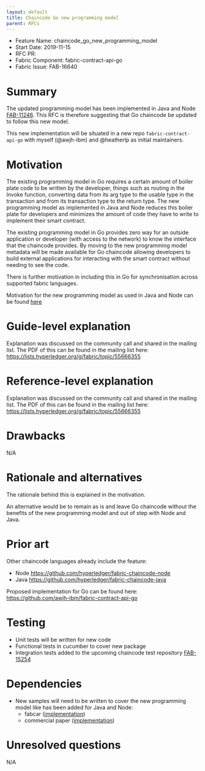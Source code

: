 ```yaml
---
layout: default
title: Chaincode Go new programming model
parent: RFCs
---
```


- Feature Name: chaincode_go_new_programming_model
- Start Date: 2019-11-15
- RFC PR:
- Fabric Component: fabric-contract-api-go
- Fabric Issue: FAB-16640

# Summary
[summary]: #summary

The updated programming model has been implemented in Java and Node [FAB-11246](https://jira.hyperledger.org/browse/FAB-11246). This RFC is therefore suggesting that Go chaincode be updated to follow this new model.

This new implementation will be situated in a new repo `fabric-contract-api-go` with myself (@awjh-ibm) and @heatherlp as initial maintainers.

# Motivation
[motivation]: #motivation

The existing programming model in Go requires a certain amount of boiler plate code to be written by the developer, things such as routing in the Invoke function, converting data from its arg type to the usable type in the transaction and from its transaction type to the return type. The new programming model as implemented in Java and Node reduces this boiler plate for developers and minimizes the amount of code they have to write to implement their smart contract.

The existing programming model in Go provides zero way for an outside application or developer (with access to the network) to know the interface that the chaincode provides. By moving to the new programming model metadata will be made available for Go chaincode allowing developers to build external applications for interacting with the smart contract without needing to see the code.

There is further motivation in including this in Go for synchronisation across supported fabric languages.

Motivation for the new programming model as used in Java and Node can be found [here](https://docs.google.com/document/d/1_np3fnT_OludRGcF3PbubDooNsH8J-_G7UaWhk8a_cU/edit?usp=sharing)

# Guide-level explanation
[guide-level-explanation]: #guide-level-explanation

Explanation was discussed on the community call and shared in the mailing list. The PDF of this can be found in the mailing list here: https://lists.hyperledger.org/g/fabric/topic/55666355

# Reference-level explanation
[reference-level-explanation]: #reference-level-explanation

Explanation was discussed on the community call and shared in the mailing list. The PDF of this can be found in the mailing list here: https://lists.hyperledger.org/g/fabric/topic/55666355

# Drawbacks
[drawbacks]: #drawbacks
N/A

# Rationale and alternatives
[alternatives]: #alternatives

The rationale behind this is explained in the motivation.

An alternative would be to remain as is and leave Go chaincode without the benefits of the new programming model and out of step with Node and Java.

# Prior art
[prior-art]: #prior-art

Other chaincode languages already include the feature:
- Node https://github.com/hyperledger/fabric-chaincode-node
- Java https://github.com/hyperledger/fabric-chaincode-java

Proposed implementation for Go can be found here:
https://github.com/awjh-ibm/fabric-contract-api-go

# Testing
[testing]: #testing

- Unit tests will be written for new code
- Functional tests in cucumber to cover new package
- Integration tests added to the upcoming chaincode test repository [FAB-15254](https://jira.hyperledger.org/browse/FAB-15254)

# Dependencies
[dependencies]: #dependencies

- New samples will need to be written to cover the new programming model like has been added for Java and Node:
    - fabcar ([implementation](https://github.com/awjh-ibm/fabric-samples/tree/fabcar-go/chaincode/fabcar/go))
    - commercial paper ([implementation](https://github.com/awjh-ibm/fabric-samples/tree/commercial-paper/commercial-paper))

# Unresolved questions
[unresolved]: #unresolved-questions
N/A
